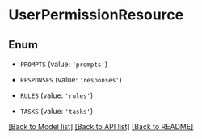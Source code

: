 # UserPermissionResource


## Enum

* `PROMPTS` (value: `'prompts'`)

* `RESPONSES` (value: `'responses'`)

* `RULES` (value: `'rules'`)

* `TASKS` (value: `'tasks'`)

[[Back to Model list]](../README.md#documentation-for-models) [[Back to API list]](../README.md#documentation-for-api-endpoints) [[Back to README]](../README.md)
